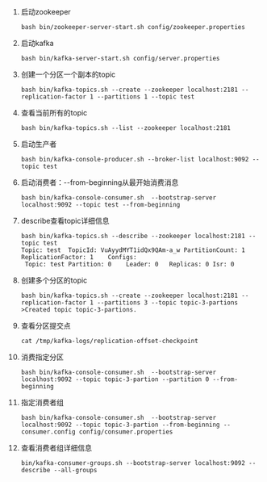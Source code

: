 1. 启动zookeeper

   ```shell
   bash bin/zookeeper-server-start.sh config/zookeeper.properties
   ```

2. 启动kafka

   ```
   bash bin/kafka-server-start.sh config/server.properties
   ```

3. 创建一个分区一个副本的topic

   ```
   bash bin/kafka-topics.sh --create --zookeeper localhost:2181 --replication-factor 1 --partitions 1 --topic test
   ```

4. 查看当前所有的topic

   ```shell
   bash bin/kafka-topics.sh --list --zookeeper localhost:2181
   ```

5. 启动生产者

   ```shell
   bash bin/kafka-console-producer.sh --broker-list localhost:9092 --topic test
   ```

6. 启动消费者：--from-beginning从最开始消费消息

   ```
   bash bin/kafka-console-consumer.sh  --bootstrap-server localhost:9092 --topic test --from-beginning
   ```

7. describe查看topic详细信息

   ```shell
   bash bin/kafka-topics.sh --describe --zookeeper localhost:2181 --topic test
   Topic: test	TopicId: VuAyydMYT1idQx9QAm-a_w	PartitionCount: 1	ReplicationFactor: 1	Configs:
   	Topic: test	Partition: 0	Leader: 0	Replicas: 0	Isr: 0
   ```

8. 创建多个分区的topic

   ```shell
   bash bin/kafka-topics.sh --create --zookeeper localhost:2181 --replication-factor 1 --partitions 3 --topic topic-3-partions
   >Created topic topic-3-partions.
   ```

9. 查看分区提交点

   ```shell
   cat /tmp/kafka-logs/replication-offset-checkpoint
   ```

10. 消费指定分区

    ```shell
    bash bin/kafka-console-consumer.sh  --bootstrap-server localhost:9092 --topic topic-3-partion --partition 0 --from-beginning
    ```

11. 指定消费者组

    ```shell
    bash bin/kafka-console-consumer.sh  --bootstrap-server localhost:9092 --topic topic-3-partion --from-beginning --consumer.config config/consumer.properties
    ```

12. 查看消费者组详细信息

    ```shell
    bin/kafka-consumer-groups.sh --bootstrap-server localhost:9092 --describe --all-groups
    ```